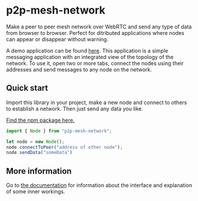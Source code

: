 # p2p-mesh-network

Make a peer to peer mesh network over WebRTC and send any type of data from browser to browser.
Perfect for ditributed applications where nodes can appear or disappear without warning.

A demo application can be found [here](https://tomvaneyck.be). This application is a simple messaging application with an integrated view of the topology of the network. To use it, open two or more tabs, connect the nodes using their addresses and send messages to any node on the network.

## Quick start

Import this library in your project, make a new node and connect to others to establish a network. Then just send any data you like.

[Find the npm package here.](https://www.npmjs.com/package/p2p-mesh-network)

``` typescript
import { Node } from "p2p-mesh-network";

let node = new Node();
node.connectToPeer("address of other node");
node.sendData("someData")
```

## More information

Go to [the documentation](https://tomvaneyck.github.io/p2p-mesh-network) for information about the interface and explanation of some inner workings.
